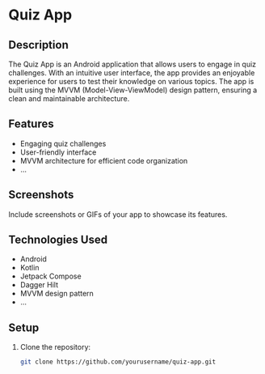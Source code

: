 # Quiz App

## Description

The Quiz App is an Android application that allows users to engage in quiz challenges. With an intuitive user interface, the app provides an enjoyable experience for users to test their knowledge on various topics. The app is built using the MVVM (Model-View-ViewModel) design pattern, ensuring a clean and maintainable architecture.

## Features

- Engaging quiz challenges
- User-friendly interface
- MVVM architecture for efficient code organization
- ...

## Screenshots

Include screenshots or GIFs of your app to showcase its features.

## Technologies Used

- Android
- Kotlin
- Jetpack Compose
- Dagger Hilt
- MVVM design pattern
- ...

## Setup

1. Clone the repository:

   ```bash
   git clone https://github.com/yourusername/quiz-app.git
